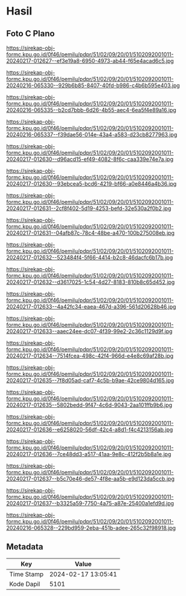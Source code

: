 # Hasil

## Foto C Plano

https://sirekap-obj-formc.kpu.go.id/0f46/pemilu/pdpr/51/02/09/20/01/5102092001011-20240217-012627--ef3e19a8-6950-4973-ab44-f65e4acad6c5.jpg

https://sirekap-obj-formc.kpu.go.id/0f46/pemilu/pdpr/51/02/09/20/01/5102092001011-20240216-065330--929b6b85-8407-40fd-b986-c4b6b595e403.jpg

https://sirekap-obj-formc.kpu.go.id/0f46/pemilu/pdpr/51/02/09/20/01/5102092001011-20240216-065335--b2cd7bbb-6d26-4b55-aec4-6ea5f4e89a16.jpg

https://sirekap-obj-formc.kpu.go.id/0f46/pemilu/pdpr/51/02/09/20/01/5102092001011-20240216-065337--f39dae56-014e-43a4-a583-d23cb8277963.jpg

https://sirekap-obj-formc.kpu.go.id/0f46/pemilu/pdpr/51/02/09/20/01/5102092001011-20240217-012630--d96acd15-ef49-4082-8f6c-caa339e74e7a.jpg

https://sirekap-obj-formc.kpu.go.id/0f46/pemilu/pdpr/51/02/09/20/01/5102092001011-20240217-012630--93ebcea5-bcd6-4219-bf66-a0e8446a4b36.jpg

https://sirekap-obj-formc.kpu.go.id/0f46/pemilu/pdpr/51/02/09/20/01/5102092001011-20240217-012631--2cf8f402-5d19-4253-befd-32e530a2f0b2.jpg

https://sirekap-obj-formc.kpu.go.id/0f46/pemilu/pdpr/51/02/09/20/01/5102092001011-20240217-012631--04afb87c-78c4-48be-a470-100b275008eb.jpg

https://sirekap-obj-formc.kpu.go.id/0f46/pemilu/pdpr/51/02/09/20/01/5102092001011-20240217-012632--523484f4-5f66-4414-b2c8-46dacfc6b17b.jpg

https://sirekap-obj-formc.kpu.go.id/0f46/pemilu/pdpr/51/02/09/20/01/5102092001011-20240217-012632--d3617025-1c54-4d27-8183-810b8c65d452.jpg

https://sirekap-obj-formc.kpu.go.id/0f46/pemilu/pdpr/51/02/09/20/01/5102092001011-20240217-012633--4a42fc34-eaea-467d-a396-561d20628b46.jpg

https://sirekap-obj-formc.kpu.go.id/0f46/pemilu/pdpr/51/02/09/20/01/5102092001011-20240217-012633--aaec24ee-dc07-4f39-99e2-2c36c1129d9f.jpg

https://sirekap-obj-formc.kpu.go.id/0f46/pemilu/pdpr/51/02/09/20/01/5102092001011-20240217-012634--7514fcea-498c-42f4-966d-e4e8c69af28b.jpg

https://sirekap-obj-formc.kpu.go.id/0f46/pemilu/pdpr/51/02/09/20/01/5102092001011-20240217-012635--7f8d05ad-caf7-4c5b-b9ae-42ce9804d165.jpg

https://sirekap-obj-formc.kpu.go.id/0f46/pemilu/pdpr/51/02/09/20/01/5102092001011-20240217-012635--5802bedd-9f47-4c6d-9043-2aa101ffb9b6.jpg

https://sirekap-obj-formc.kpu.go.id/0f46/pemilu/pdpr/51/02/09/20/01/5102092001011-20240217-012636--e6258020-56df-42c4-a8d1-f4c4213156ab.jpg

https://sirekap-obj-formc.kpu.go.id/0f46/pemilu/pdpr/51/02/09/20/01/5102092001011-20240217-012636--7ce48dd3-a517-41aa-9e8c-412f2b5b8a1e.jpg

https://sirekap-obj-formc.kpu.go.id/0f46/pemilu/pdpr/51/02/09/20/01/5102092001011-20240217-012637--b5c70e46-de57-4f8e-aa5b-e9d123da5ccb.jpg

https://sirekap-obj-formc.kpu.go.id/0f46/pemilu/pdpr/51/02/09/20/01/5102092001011-20240217-012637--b3325a59-7750-4a75-a87e-25400a1efd9d.jpg

https://sirekap-obj-formc.kpu.go.id/0f46/pemilu/pdpr/51/02/09/20/01/5102092001011-20240216-065328--229bd959-2eba-451b-adee-265c32f98918.jpg


## Metadata

| Key        | Value               |
| ---------- | ------------------- |
| Time Stamp | 2024-02-17 13:05:41 |
| Kode Dapil | 5101                |



